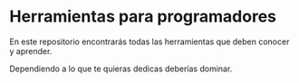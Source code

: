 # Herramientas para programadores

En este repositorio encontrarás todas las herramientas que deben conocer y aprender.

Dependiendo a lo que te quieras dedicas deberías dominar.
